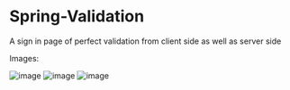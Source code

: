 # Spring-Validation
A sign in page of perfect validation from client side as well as server side


Images:


![image](https://github.com/supranshu/Spring-Validation/assets/120621694/30f7e5da-c471-42ed-912f-c3206ae2ade4)
![image](https://github.com/supranshu/Spring-Validation/assets/120621694/5af6ba2d-c67d-45ff-8ca2-84d14baf2d94)
![image](https://github.com/supranshu/Spring-Validation/assets/120621694/484a3486-59d7-4023-8575-071af9629ad5)

